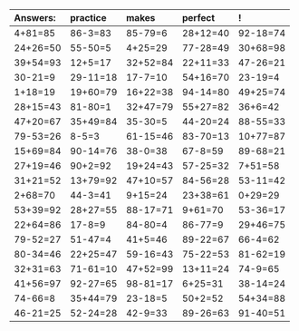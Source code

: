| Answers: | practice | makes | perfect | ! |
| :--- | :--- | :--- | :--- | :--- |
| 4+81=85 | 86-3=83 | 85-79=6 | 28+12=40 | 92-18=74 | 
| 24+26=50 | 55-50=5 | 4+25=29 | 77-28=49 | 30+68=98 | 
| 39+54=93 | 12+5=17 | 32+52=84 | 22+11=33 | 47-26=21 | 
| 30-21=9 | 29-11=18 | 17-7=10 | 54+16=70 | 23-19=4 | 
| 1+18=19 | 19+60=79 | 16+22=38 | 94-14=80 | 49+25=74 | 
| 28+15=43 | 81-80=1 | 32+47=79 | 55+27=82 | 36+6=42 | 
| 47+20=67 | 35+49=84 | 35-30=5 | 44-20=24 | 88-55=33 | 
| 79-53=26 | 8-5=3 | 61-15=46 | 83-70=13 | 10+77=87 | 
| 15+69=84 | 90-14=76 | 38-0=38 | 67-8=59 | 89-68=21 | 
| 27+19=46 | 90+2=92 | 19+24=43 | 57-25=32 | 7+51=58 | 
| 31+21=52 | 13+79=92 | 47+10=57 | 84-56=28 | 53-11=42 | 
| 2+68=70 | 44-3=41 | 9+15=24 | 23+38=61 | 0+29=29 | 
| 53+39=92 | 28+27=55 | 88-17=71 | 9+61=70 | 53-36=17 | 
| 22+64=86 | 17-8=9 | 84-80=4 | 86-77=9 | 29+46=75 | 
| 79-52=27 | 51-47=4 | 41+5=46 | 89-22=67 | 66-4=62 | 
| 80-34=46 | 22+25=47 | 59-16=43 | 75-22=53 | 81-62=19 | 
| 32+31=63 | 71-61=10 | 47+52=99 | 13+11=24 | 74-9=65 | 
| 41+56=97 | 92-27=65 | 98-81=17 | 6+25=31 | 38-14=24 | 
| 74-66=8 | 35+44=79 | 23-18=5 | 50+2=52 | 54+34=88 | 
| 46-21=25 | 52-24=28 | 42-9=33 | 89-26=63 | 91-40=51 | 

